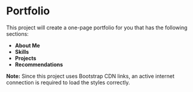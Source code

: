 # Portfolio
This project will create a one-page portfolio for you that has the following sections:

- **About Me**
- **Skills**
- **Projects**
- **Recommendations**


**Note:** Since this project uses Bootstrap CDN links, an active internet connection is required to load the styles correctly.



